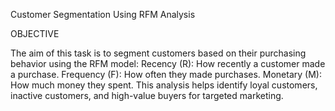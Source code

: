 Customer Segmentation Using RFM Analysis

OBJECTIVE

The aim of this task is to segment customers based on their purchasing behavior using the RFM model:
Recency (R): How recently a customer made a purchase.
Frequency (F): How often they made purchases.
Monetary (M): How much money they spent.
This analysis helps identify loyal customers, inactive customers, and high-value buyers for targeted marketing.
